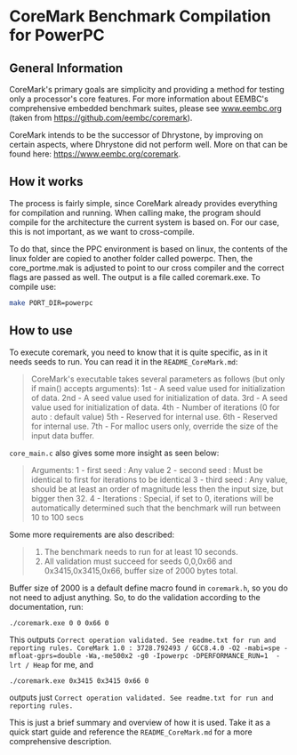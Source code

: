 # CoreMark Benchmark Compilation for PowerPC

## General Information
CoreMark's primary goals are simplicity and providing a method for testing only a processor's core features. For more information about EEMBC's comprehensive embedded benchmark suites, please see www.eembc.org (taken from https://github.com/eembc/coremark). 

CoreMark intends to be the successor of Dhrystone, by improving on certain aspects, where Dhrystone did not perform well. More on that can be found here: https://www.eembc.org/coremark.

## How it works
The process is fairly simple, since CoreMark already provides everything for compilation and running. When calling make, the program should compile for the architecture the current system is based on. For our case, this is not important, as we want to cross-compile. 

To do that, since the PPC environment is based on linux, the contents of the linux folder are copied to another folder called powerpc. Then, the core_portme.mak is adjusted to point to our cross compiler and the correct flags are passed as well. The output is a file called coremark.exe. To compile use:

```bash
make PORT_DIR=powerpc
```

## How to use 
To execute coremark, you need to know that it is quite specific, as in it needs seeds to run. You can read it in the `README_CoreMark.md`:


>CoreMark's executable takes several parameters as follows (but only if main() accepts arguments): 1st - A seed value used for initialization of data. 2nd - A seed value used for initialization of data. 3rd - A seed value used for initialization of data. 4th - Number of iterations (0 for auto : default value) 5th - Reserved for internal use. 6th - Reserved for internal use. 7th - For malloc users only, override the size of the input data buffer.


`core_main.c` also gives some more insight as seen below:


>Arguments:
1 - first seed  : Any value
2 - second seed : Must be identical to first for iterations to be identical
3 - third seed  : Any value, should be at least an order of magnitude less then the input size, but bigger then 32.
4 - Iterations  : Special, if set to 0, iterations will be automatically determined such that the benchmark will run between 10 to 100 secs


Some more requirements are also described:


>1. The benchmark needs to run for at least 10 seconds.
>2. All validation must succeed for seeds 0,0,0x66 and 0x3415,0x3415,0x66, buffer size of 2000 bytes total.


Buffer size of 2000 is a default define macro found in `coremark.h`, so you do not need to adjust anything. So, to do the validation according to the documentation, run:

```
./coremark.exe 0 0 0x66 0 
```

This outputs `Correct operation validated. See readme.txt for run and reporting rules. CoreMark 1.0 : 3728.792493 / GCC8.4.0 -O2 -mabi=spe -mfloat-gprs=double -Wa,-me500x2 -g0 -Ipowerpc -DPERFORMANCE_RUN=1  -lrt / Heap` for me, and 

```
./coremark.exe 0x3415 0x3415 0x66 0
```

outputs just `Correct operation validated. See readme.txt for run and reporting rules.`

This is just a brief summary and overview of how it is used. Take it as a quick start guide and reference the `README_CoreMark.md` for a more comprehensive description. 
